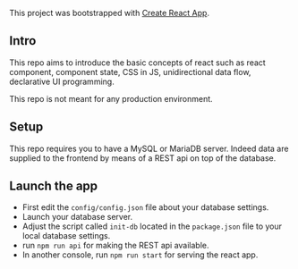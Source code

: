This project was bootstrapped with [Create React App](https://github.com/facebook/create-react-app).

## Intro

This repo aims to introduce the basic concepts of react such as react component, component state, CSS in JS, unidirectional data flow, declarative UI programming.

This repo is not meant for any production environment.

## Setup

This repo requires you to have a MySQL or MariaDB server. Indeed data are supplied to the frontend by means of a REST api on top of the database.

## Launch the app

- First edit the `config/config.json` file about your database settings.
- Launch your database server.
- Adjust the script called `init-db` located in the `package.json` file to your local database settings.
- run `npm run api` for making the REST api available.
- In another console, run `npm run start` for serving the react app.
